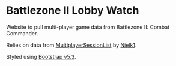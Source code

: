 # Battlezone II Lobby Watch

Website to pull multi-player game data from Battlezone II: Combat Commander.

Relies on data from [MultiplayerSessionList](http://multiplayersessionlist.iondriver.com/) by [Nielk1](https://github.com/Nielk1).

Styled using [Bootstrap v5.3](https://getbootstrap.com/docs/5.3/).
